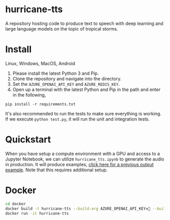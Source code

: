 # hurricane-tts
A repository hosting code to produce text to speech with deep learning and large language models on the topic of tropical storms.

# Install
Linux, Windows, MacOS, Android

1. Please install the latest Python 3 and Pip.
2. Clone the repository and navigate into the directory.
3. Set the `AZURE_OPENAI_API_KEY` and `AZURE_REDIS_KEY`.
4. Open up a terminal with the latest Python and Pip in the path and enter in the following,

```
pip install -r requirements.txt
```

It's also recommended to run the tests to make sure everything is working.
If we execute `python test.py`, it will run the unit and integration tests.

# Quickstart
When you have setup a compute environment with a GPU and access to a Jupyter
Notebook, we can utilize `hurricane_tts.ipynb` to generate the audio in 
production. It will produce examples, [click here for a previous output example](https://github.com/hammad93/hurricane-tts/issues/2#issuecomment-180639837). Note that this requires additional setup.

# Docker

```bash
cd docker
docker build -t hurricane-tts --build-arg AZURE_OPENAI_API_KEY=🔑 --build-arg AZURE_REDIS_KEY=🔑 .
docker run -it hurricane-tts
```